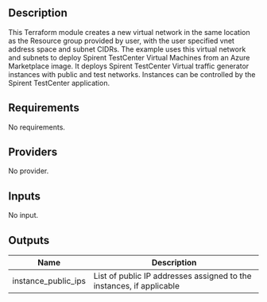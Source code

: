 ## Description
This Terraform module creates a new virtual network in the same location as the Resource group provided by user, with the user specified vnet address space and subnet CIDRs.
The example uses this virtual network and subnets to deploy Spirent TestCenter Virtual Machines from an Azure Marketplace image.
It deploys Spirent TestCenter Virtual traffic generator instances with public and test networks.
Instances can be controlled by the Spirent TestCenter application.

<!-- BEGINNING OF PRE-COMMIT-TERRAFORM DOCS HOOK -->
## Requirements

No requirements.

## Providers

No provider.

## Inputs

No input.

## Outputs

| Name | Description |
|------|-------------|
| instance\_public\_ips | List of public IP addresses assigned to the instances, if applicable |

<!-- END OF PRE-COMMIT-TERRAFORM DOCS HOOK -->